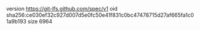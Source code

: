 version https://git-lfs.github.com/spec/v1
oid sha256:ce030ef32c927d007d5e0fc50e41f831c0bc47478715d27af665fa1c01a9b193
size 6964

